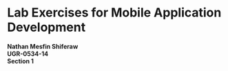 # Lab Exercises for Mobile Application Development
**Nathan Mesfin Shiferaw** <br>
**UGR-0534-14** <br>
**Section 1**